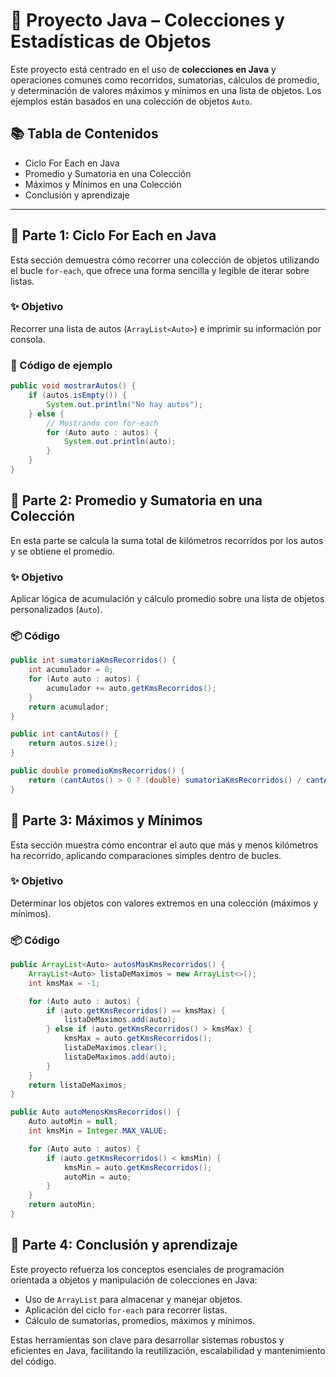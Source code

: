 # 🚗 Proyecto Java – Colecciones y Estadísticas de Objetos

Este proyecto está centrado en el uso de **colecciones en Java** y operaciones comunes como recorridos, sumatorias, cálculos de promedio, y determinación de valores máximos y mínimos en una lista de objetos. Los ejemplos están basados en una colección de objetos `Auto`.

## 📚 Tabla de Contenidos

- Ciclo For Each en Java
- Promedio y Sumatoria en una Colección
- Máximos y Mínimos en una Colección
- Conclusión y aprendizaje

---

## 🔁 Parte 1: Ciclo For Each en Java

Esta sección demuestra cómo recorrer una colección de objetos utilizando el bucle `for-each`, que ofrece una forma sencilla y legible de iterar sobre listas.

### ✨ Objetivo

Recorrer una lista de autos (`ArrayList<Auto>`) e imprimir su información por consola.

### 🧪 Código de ejemplo

```java
public void mostrarAutos() {
    if (autos.isEmpty()) {
        System.out.println("No hay autos");
    } else {
        // Mostrando con for-each
        for (Auto auto : autos) {
            System.out.println(auto);
        }
    }
}
```
## 🧩 Parte 2: Promedio y Sumatoria en una Colección

En esta parte se calcula la suma total de kilómetros recorridos por los autos y se obtiene el promedio.

### ✨ Objetivo

Aplicar lógica de acumulación y cálculo promedio sobre una lista de objetos personalizados (`Auto`).

### 📦 Código

```java
public int sumatoriaKmsRecorridos() {
    int acumulador = 0;
    for (Auto auto : autos) {
        acumulador += auto.getKmsRecorridos();
    }
    return acumulador;
}

public int cantAutos() {
    return autos.size();
}

public double promedioKmsRecorridos() {
    return (cantAutos() > 0 ? (double) sumatoriaKmsRecorridos() / cantAutos() : 0);
}
```
## 🧩 Parte 3: Máximos y Mínimos

Esta sección muestra cómo encontrar el auto que más y menos kilómetros ha recorrido, aplicando comparaciones simples dentro de bucles.

### ✨ Objetivo

Determinar los objetos con valores extremos en una colección (máximos y mínimos).

### 📦 Código

```java
public ArrayList<Auto> autosMasKmsRecorridos() {
    ArrayList<Auto> listaDeMaximos = new ArrayList<>();
    int kmsMax = -1;

    for (Auto auto : autos) {
        if (auto.getKmsRecorridos() == kmsMax) {
            listaDeMaximos.add(auto);
        } else if (auto.getKmsRecorridos() > kmsMax) {
            kmsMax = auto.getKmsRecorridos();
            listaDeMaximos.clear();
            listaDeMaximos.add(auto);
        }
    }
    return listaDeMaximos;
}

public Auto autoMenosKmsRecorridos() {
    Auto autoMin = null;
    int kmsMin = Integer.MAX_VALUE;

    for (Auto auto : autos) {
        if (auto.getKmsRecorridos() < kmsMin) {
            kmsMin = auto.getKmsRecorridos();
            autoMin = auto;
        }
    }
    return autoMin;
}
```
## 🧠 Parte 4: Conclusión y aprendizaje

Este proyecto refuerza los conceptos esenciales de programación orientada a objetos y manipulación de colecciones en Java:

- Uso de `ArrayList` para almacenar y manejar objetos.
- Aplicación del ciclo `for-each` para recorrer listas.
- Cálculo de sumatorias, promedios, máximos y mínimos.

Estas herramientas son clave para desarrollar sistemas robustos y eficientes en Java, facilitando la reutilización, escalabilidad y mantenimiento del código.

